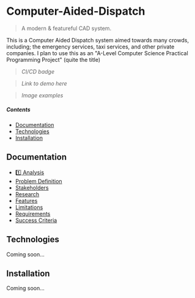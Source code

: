 # Computer-Aided-Dispatch

> A modern &amp; featureful CAD system.

This is a Computer Aided Dispatch system aimed towards many crowds, including; the emergency services, taxi services, and other private companies.
I plan to use this as an "A-Level Computer Science Practical Programming Project" (quite the title) 

> *CI/CD badge*

> *Link to demo here*

> *Image examples*

##### Contents

- [Documentation](#docs)
- [Technologies](#tech)
- [Installation](#install)

<a name="docs">

## Documentation

- [:one: Analysis](docs/analysis.md)
 - [Problem Definition](docs/analysis.md#problem-definition)
 - [Stakeholders](docs/analysis.md#stakeholders)
 - [Research](docs/analysis.md#research)
 - [Features](docs/analysis.md#features)
 - [Limitations](docs/analysis.md#limitations)
 - [Requirements](docs/analysis.md#requirements)
 - [Success Criteria](docs/analysis.md#success-criteria)

<a name="tech">

## Technologies

Coming soon...

<a name="install">

## Installation

Coming soon...
